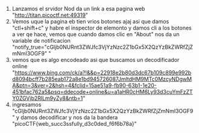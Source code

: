 1. Lanzamos el srvidor
Nod da un link a esa pagina web "http://titan.picoctf.net:49319"
2. Vemos uque la pagina eb tien vrios botones ajaj asi que damos "ctl+shift+c" y habre el inspector de elemonto y damos cli a los botones a ver qe hace, vemos que cuando damos clic en "About" nos da un variable de notificacion "notify_true="cGljb0NURnt3ZWJfc3VjYzNzc2Z1bGx5X2QzYzBkZWRfZjZmNmI3OGF9" "
3. vemos que es algo encodeado asi que buscamos un decodificador online "https://www.bing.com/ck/a?!&&p=22918e2b80d3dc67b109c899e992bd8094bcff7b285eab172a8e1bd945726087JmltdHM9MTc0MzcyNDgwMA&ptn=3&ver=2&hsh=4&fclid=15ae51a9-fb90-63b1-1e20-451bfac762a5&psq=ddecode+online&u=a1aHR0cHM6Ly93d3cuYmFzZTY0ZGVjb2RlLm9yZy8&ntb=1"
4. ingresamos "cGljb0NURnt3ZWJfc3VjYzNzc2Z1bGx5X2QzYzBkZWRfZjZmNmI3OGF9" y damos decodificar y nos da la bandera "picoCTF{web_succ3ssfully_d3c0ded_f6f6b78a}"